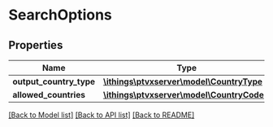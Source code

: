 # SearchOptions

## Properties
Name | Type | Description | Notes
------------ | ------------- | ------------- | -------------
**output_country_type** | [**\ithings\ptvxserver\model\CountryType**](CountryType.md) |  | [optional] 
**allowed_countries** | [**\ithings\ptvxserver\model\CountryCode[]**](CountryCode.md) |  | [optional] 

[[Back to Model list]](../../README.md#documentation-for-models) [[Back to API list]](../../README.md#documentation-for-api-endpoints) [[Back to README]](../../README.md)

